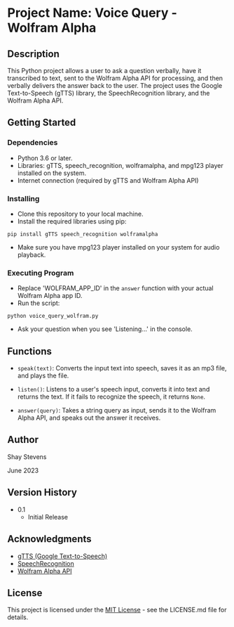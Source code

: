 # Project Name: Voice Query - Wolfram Alpha

## Description

This Python project allows a user to ask a question verbally, have it transcribed to text, sent to the Wolfram Alpha API for processing, and then verbally delivers the answer back to the user. The project uses the Google Text-to-Speech (gTTS) library, the SpeechRecognition library, and the Wolfram Alpha API.

## Getting Started

### Dependencies

- Python 3.6 or later.
- Libraries: gTTS, speech_recognition, wolframalpha, and mpg123 player installed on the system.
- Internet connection (required by gTTS and Wolfram Alpha API)

### Installing

- Clone this repository to your local machine.
- Install the required libraries using pip:
```
pip install gTTS speech_recognition wolframalpha
```
- Make sure you have mpg123 player installed on your system for audio playback.

### Executing Program

- Replace 'WOLFRAM_APP_ID' in the `answer` function with your actual Wolfram Alpha app ID.
- Run the script:
```
python voice_query_wolfram.py
```
- Ask your question when you see 'Listening...' in the console.

## Functions

- `speak(text)`: Converts the input text into speech, saves it as an mp3 file, and plays the file.

- `listen()`: Listens to a user's speech input, converts it into text and returns the text. If it fails to recognize the speech, it returns `None`.

- `answer(query)`: Takes a string query as input, sends it to the Wolfram Alpha API, and speaks out the answer it receives.

## Author

Shay Stevens

June 2023

## Version History

* 0.1
    * Initial Release

## Acknowledgments

- [gTTS (Google Text-to-Speech)](https://pypi.org/project/gTTS/)
- [SpeechRecognition](https://pypi.org/project/SpeechRecognition/)
- [Wolfram Alpha API](https://products.wolframalpha.com/api/)

## License

This project is licensed under the [MIT License](https://opensource.org/licenses/MIT) - see the LICENSE.md file for details.

